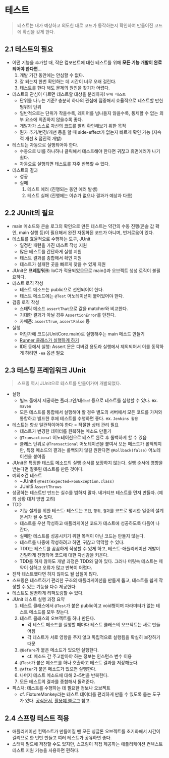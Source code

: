 # 테스트
> 테스트는 내가 예상하고 의도한 대로 코드가 동작하는지 확인하여 만들어진 코드에 확신을 갖게 한다.


## 2.1 테스트의 필요
- 어떤 기능을 추가할 때, 작은 컴포넌트에 대한 테스트를 위해 **모든 기능 개발이 완료되어야 한다면**...
    1. 개발 기간 동안에는 안심할 수 없다.
    2. 잘 되는지 한번 확인하는 데 시간이 너무 오래 걸린다.
    3. 테스트를 한다 해도 문제의 원인을 찾기가 어렵다.
- 테스트의 관심이 다르면 테스트할 대상을 분리하자! `단위 테스트`
    * 단위를 나누는 기준? 충분히 하나의 관심에 집중해서 효율적으로 테스트할 만한 범위의 단위
    * 일반적으로는 단위가 작을수록, 레이어를 넘나들지 않을수록, 통제할 수 없는 외부 요소에 의존하지 않을수록 좋다.
    * 개발자가 스스로 자신의 코드를 빨리 확인해보기 위한 목적
    * 뭔가 추가/변경/개선 등을 할 때 side-effect가 없는지 빠르게 확인 가능 (지속적 개선 & 점진적 개발)
- 테스트는 자동으로 실행되어야 한다.
    * 수동으로 UI를 하나하나 클릭해서 테스트해야 한다면 귀찮고 휴먼에러가 나기 쉽다.
    * 자동으로 실행되면 테스트를 자주 반복할 수 있다.
- 테스트의 결과
    * 성공
    * 실패
        1. 테스트 에러 (진행되는 동안 에러 발생)
        2. 테스트 실패 (진행에는 이슈가 없으나 결과가 예상과 다름)

## 2.2 JUnit의 필요
- main 메소드와 콘솔 로그의 확인으로 만든 테스트는 약간의 수동 진행(콘솔 값 확인, main 실행 등)이 필요해서 완전 자동화된 코드가 아니며, 번거로움이 있다.
- 테스트를 효율적으로 수행하는 도구, JUnit
    * 일정한 패턴을 가진 테스트 작성 지원
    * 많은 테스트를 간단하게 실행 지원
    * 테스트 결과를 종합해서 확인 지원
    * 테스트가 실패한 곳을 빠르게 찾을 수 있게 지원
- JUnit은 **프레임워크**: IoC가 적용되었으므로 main()과 오브젝트 생성 로직이 불필요하다.
- 테스트 로직 작성
    * 테스트 메소드는 public으로 선언되어야 한다.
    * 테스트 메소드에는 `@Test` 어노테이션이 붙어있어야 한다.
- 검증 로직 작성
    * 스태틱 메소드 `assertThat`으로 값을 matcher와 비교한다.
    * 기대한 결과가 아닐 경우 `AssertionError`를 던진다.
    * 자매품: `assertTrue`, `assertFalse` 등
- 실행
    * 어딘가에 코드(JUnitCore.main)로 실행해주는 main 메소드 만들기
    * [Runner 클래스가 실행하게 하기](https://stackoverflow.com/questions/14011981/java-junit-has-no-main-function)
    * IDE 등에서 실행: Assert 문은 디버깅 용도라 실행에서 제외되어서 이를 동작하게 하려면 `-ea` 옵션 필요


## 2.3 테스팅 프레임워크 JUnit
> 스프링 역시 JUnit으로 테스트를 만들어가며 개발되었다.
- 실행
    * 빌드 툴에서 제공하는 플러그인/태스크 등으로 테스트를 실행할 수 있다. ex. `maven`
    * 모든 테스트를 통합해서 실행해야 할 경우 별도의 서버에서 모든 코드를 가져와 통합하고 빌드한 후에 테스트를 수행하면 좋다. ex. `Jenkins 활용`
- 테스트는 항상 일관적이어야 한다 = 적절한 상태 관리 필요
    * 테스트가 변경한 데이터를 원복하는 메소드 만들기
    * `@Transactional` 어노테이션으로 테스트 완료 후 롤백하게 할 수 있음
    * 클래스 단위로 `@Transactional` 어노테이션을 붙여서 모든 메소드가 롤백되지만, 특정 메소드의 결과는 롤백되지 않길 원한다면 `@Rollback(false)` 어노테이션을 붙여줌
- JUnit은 특정한 테스트 메소드의 실행 순서를 보장하지 않는다. 실행 순서에 영향을 받는다면 잘못된 테스트를 만든 것이다.
- 예외조건 테스트
    * ~JUnit4 `@Test(expected=FooException.class)`
    * JUnit5 `AssertThrows`
- 성공하는 테스트만 만드는 실수를 범하지 말자. 네거티브 테스트를 먼저 만들자. (예외 상황 대처 방법 고려)
- TDD
    * 기능 설계를 위한 테스트: 테스트는 `조건`, `행위`, `결과`를 코드로 명시한 일종의 설계문서가 될 수 있다.
    * 테스트를 우선 작성하고 애플리케이션 코드가 테스트에 성공하도록 다듬어 나간다.
    * 실패한 테스트를 성공시키기 위한 목적이 아닌 코드는 만들지 않는다.
    * 테스트를 나중에 작성하려고 하면, 귀찮고 막막할 수 있다.
    * TDD는 테스트를 꼼꼼하게 작성할 수 있게 하고, 테스트-애플리케이션 개발이 긴밀하게 진행되어 코드에 대한 자신감을 키운다.
    * TDD를 하지 않아도 개발 과정은 TDD와 닮아 있다. 그러나 머릿속 테스트는 제약이 심하고 오류가 많고 반복이 어렵다.
- 진작 테스트했다면 하지 않아도 될 삽질이 많다.
- 스프링은 테스트하기 편리한 구조의 애플리케이션을 만들게 돕고, 테스트를 쉽게 작성할 수 있는 기능을 다수 제공한다.
- 테스트도 깔끔하게 리팩토링할 수 있다.
- JUnit 테스트 실행 과정 요약
    1. 테스트 클래스에서 `@Test`가 붙은 public이고 void형이며 파라미터가 없는 테스트 메소드를 모두 찾는다.
    2. 테스트 클래스의 오브젝트를 하나 만든다.
        * 각 테스트 메소드를 실행할 때마다 테스트 클래스의 오브젝트는 새로 만들어짐
        * 각 테스트가 서로 영향을 주지 않고 독립적으로 실행됨을 확실히 보장하기 때문 
    3. `@Before`가 붙은 메소드가 있으면 실행한다.
        * cf. 메소드 간 주고받아야 하는 정보는 인스턴스 변수 이용 
    4. `@Test`가 붙은 메소드를 하나 호출하고 테스트 결과를 저장해둔다.
    5. `@After`가 붙은 메소드가 있으면 실행한다.
    6. 나머지 테스트 메소드에 대해 2~5번을 반복한다.
    7. 모든 테스트의 결과를 종합해서 돌려준다.
- 픽스처: 테스트를 수행하는 데 필요한 정보나 오브젝트
    * cf. FixtureMonkey라는 테스트 데이터를 편리하게 만들 수 있도록 돕는 도구가 있다. [공식문서](https://naver.github.io/fixture-monkey/), [활용예 블로그](https://jiwondev.tistory.com/272) 참고.


## 2.4 스프링 테스트 적용
- 애플리케이션 컨텍스트가 만들어질 땐 모든 싱글톤 오브젝트를 초기화해서 시간이 걸리므로 한 번만 만들고 여러 테스트가 공유하면 좋다.
- 스태틱 필드에 저장할 수도 있지만, 스프링이 직접 제공하는 애플리케이션 컨텍스트 테스트 지원 기능을 사용하면 편하다.